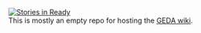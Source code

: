 [![Stories in Ready](https://badge.waffle.io/cbig/gedawiki.png)](http://waffle.io/cbig/gedawiki)  
This is mostly an empty repo for hosting the [GEDA wiki](https://github.com/cbig/gedawiki/wiki).
